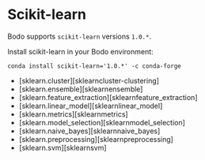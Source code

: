 # Scikit-learn

Bodo supports `scikit-learn` versions `1.0.*`.

Install scikit-learn in your Bodo environment:

```shell
conda install scikit-learn='1.0.*' -c conda-forge
```

<div class="grid cards" markdown>

- [sklearn.cluster][sklearncluster-clustering]
- [sklearn.ensemble][sklearnensemble]
- [sklearn.feature_extraction][sklearnfeature_extraction]
- [sklearn.linear_model][sklearnlinear_model]
- [sklearn.metrics][sklearnmetrics]
- [sklearn.model_selection][sklearnmodel_selection]
- [sklearn.naive_bayes][sklearnnaive_bayes]
- [sklearn.preprocessing][sklearnpreprocessing]
- [sklearn.svm][sklearnsvm]

</div>